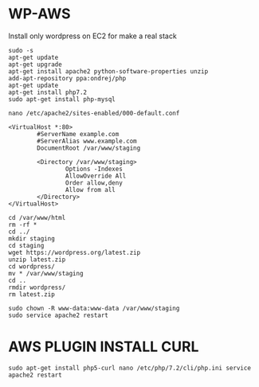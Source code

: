 # WP-AWS
Install only wordpress on EC2 for make a real stack

```
sudo -s
apt-get update
apt-get upgrade
apt-get install apache2 python-software-properties unzip
add-apt-repository ppa:ondrej/php
apt-get update
apt-get install php7.2
sudo apt-get install php-mysql

nano /etc/apache2/sites-enabled/000-default.conf
```
```
<VirtualHost *:80>
        #ServerName example.com
        #ServerAlias www.example.com
        DocumentRoot /var/www/staging

        <Directory /var/www/staging>
                Options -Indexes
                AllowOverride All
                Order allow,deny
                Allow from all
        </Directory>
</VirtualHost>
```
```
cd /var/www/html
rm -rf *
cd ../
mkdir staging
cd staging
wget https://wordpress.org/latest.zip
unzip latest.zip
cd wordpress/
mv * /var/www/staging
cd ..
rmdir wordpress/
rm latest.zip

sudo chown -R www-data:www-data /var/www/staging
sudo service apache2 restart
```

# AWS PLUGIN INSTALL CURL
``
sudo apt-get install php5-curl
nano /etc/php/7.2/cli/php.ini
service apache2 restart
``

